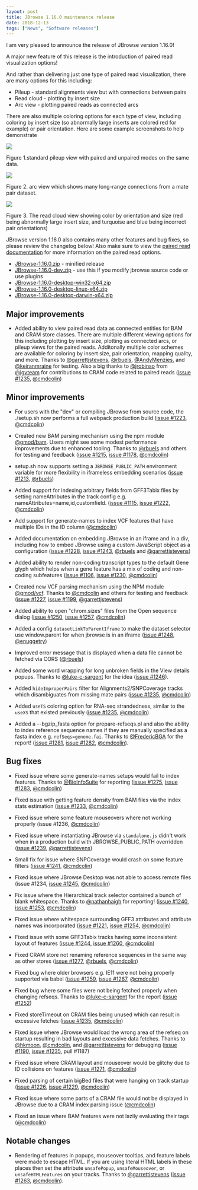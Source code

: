 ```yaml
---
layout: post
title: JBrowse 1.16.0 maintenance release
date: 2018-12-13
tags: ["News", "Software releases"]
---
```


I am very pleased to announce the release of JBrowse version 1.16.0!

A major new feature of this release is the introduction of paired read
visualization options!

And rather than delivering just one type of paired read visualization, there are
many options for this including:

- Pileup - standard alignments view but with connections between pairs
- Read cloud - plotting by insert size
- Arc view - plotting paired reads as connected arcs

There are also multiple coloring options for each type of view, including
coloring by insert size (so abnormally large inserts are colored red for
example) or pair orientation. Here are some example screenshots to help
demonstrate

![](/img/paired_reads.png)

Figure 1.standard pileup view with paired and unpaired modes on the same data.

![](/img/arc_view.png)

Figure 2. arc view which shows many long-range connections from a mate pair
dataset.

![](/img/read_cloud.png)

Figure 3. The read cloud view showing color by orientation and size (red being
abnormally large insert size, and turquoise and blue being incorrect pair
orientations)

JBrowse version 1.16.0 also contains many other features and bug fixes, so
please review the changelog below! Also make sure to view the
[paired read documentation](/docs/paired_reads.html) for more information on the
paired read options.

- [JBrowse-1.16.0.zip](https://github.com/GMOD/jbrowse/releases/download/1.16.0-release/JBrowse-1.16.0.zip) -
  minified release
- [JBrowse-1.16.0-dev.zip](https://github.com/GMOD/jbrowse/archive/1.16.0-release.zip) -
  use this if you modify jbrowse source code or use plugins
- [JBrowse-1.16.0-desktop-win32-x64.zip](https://github.com/GMOD/jbrowse/releases/download/1.16.0-release/JBrowse-1.16.0-desktop-win32-x64.zip)
- [JBrowse-1.16.0-desktop-linux-x64.zip](https://github.com/GMOD/jbrowse/releases/download/1.16.0-release/JBrowse-1.16.0-desktop-linux-x64.zip)
- [JBrowse-1.16.0-desktop-darwin-x64.zip](https://github.com/GMOD/jbrowse/releases/download/1.16.0-release/JBrowse-1.16.0-desktop-darwin-x64.zip)

## Major improvements

- Added ability to view paired read data as connected entities for BAM and CRAM
  store classes. There are multiple different viewing options for this including
  plotting by insert size, plotting as connected arcs, or pileup views for the
  paired reads. Additonally multiple color schemes are available for coloring by
  insert size, pair orientation, mapping quality, and more. Thanks to
  <a href="https://github.com/garrettjstevens">@garrettjstevens</a>,
  <a href="https://github.com/rbuels">@rbuels</a>,
  <a href="https://github.com/AndyMenzies">@AndyMenzies</a>, and
  <a href="https://github.com/keiranmraine">@keiranmraine</a> for testing. Also
  a big thanks to <a href="https://github.com/jrobinso">@jrobinso</a> from
  <a href="https://github.com/igvteam">@igvteam</a> for contributions to CRAM
  code related to paired reads
  (<a href="https://github.com/gmod/jbrowse/pull/1235">issue #1235</a>,
  <a href="https://github.com/cmdcolin">@cmdcolin</a>)

## Minor improvements

- For users with the "dev" or compiling JBrowse from source code, the ./setup.sh
  now performs a full webpack production build
  (<a href="https://github.com/gmod/jbrowse/pull/1223">issue #1223</a>,
  <a href="https://github.com/cmdcolin">@cmdcolin</a>)

- Created new BAM parsing mechanism using the npm module
  [@gmod/bam](https://www.npmjs.com/package/@gmod/bam). Users might see some
  modest performance improvements due to enhanced tooling. Thanks to
  <a href="https://github.com/rbuels">@rbuels</a> and others for testing and
  feedback (<a href="https://github.com/gmod/jbrowse/pull/1215">issue #1215</a>,
  <a href="https://github.com/gmod/jbrowse/issues/1178">issue #1178</a>,
  <a href="https://github.com/cmdcolin">@cmdcolin</a>)

- setup.sh now supports setting a `JBROWSE_PUBLIC_PATH` environment variable for
  more flexibility in iframeless embedding scenarios
  (<a href="https://github.com/gmod/jbrowse/issues/1213">issue #1213</a>,
  <a href="https://github.com/rbuels">@rbuels</a>)

- Added support for indexing arbitrary fields from GFF3Tabix files by setting
  nameAttributes in the track config e.g. nameAttributes=name,id,customfield.
  (<a href="https://github.com/gmod/jbrowse/issues/1115">issue #1115</a>,
  <a href="https://github.com/gmod/jbrowse/pull/1222">issue #1222</a>,
  <a href="https://github.com/cmdcolin">@cmdcolin</a>)

- Add support for generate-names to index VCF features that have multiple IDs in
  the ID column (<a href="https://github.com/cmdcolin">@cmdcolin</a>)

- Added documentation on embedding JBrowse in an iframe and in a div, including
  how to embed JBrowse using a custom JavaScript object as a configuration
  (<a href="https://github.com/gmod/jbrowse/pull/1228">issue #1228</a>,
  <a href="https://github.com/gmod/jbrowse/pull/1243">issue #1243</a>,
  <a href="https://github.com/rbuels">@rbuels</a> and
  <a href="https://github.com/garrettjstevens">@garrettjstevens</a>)

- Added ability to render non-coding transcript types to the default Gene glyph
  which helps when a gene feature has a mix of coding and non-coding subfeatures
  (<a href="https://github.com/gmod/jbrowse/issues/1106">issue #1106</a>,
  <a href="https://github.com/gmod/jbrowse/pull/1230">issue #1230</a>,
  <a href="https://github.com/cmdcolin">@cmdcolin</a>)

- Created new VCF parsing mechanism using the NPM module
  [@gmod/vcf](https://www.npmjs.com/package/@gmod/vcf). Thanks to
  <a href="https://github.com/cmdcolin">@cmdcolin</a> and others for testing and
  feedback (<a href="https://github.com/gmod/jbrowse/pull/1227">issue #1227</a>,
  <a href="https://github.com/gmod/jbrowse/issues/1199">issue #1199</a>,
  <a href="https://github.com/garrettjstevens">@garrettjstevens</a>)

- Added ability to open "chrom.sizes" files from the Open sequence dialog
  (<a href="https://github.com/gmod/jbrowse/issues/1250">issue #1250</a>,
  <a href="https://github.com/gmod/jbrowse/pull/1257">issue #1257</a>,
  <a href="https://github.com/cmdcolin">@cmdcolin</a>)

- Added a config `datasetLinkToParentIframe` to make the dataset selector use
  window.parent for when jbrowse is in an iframe
  (<a href="https://github.com/gmod/jbrowse/pull/1248">issue #1248</a>,
  <a href="https://github.com/enuggetry">@enuggetry</a>)

- Improved error message that is displayed when a data file cannot be fetched
  via CORS (<a href="https://github.com/rbuels">@rbuels</a>)

- Added some word wrapping for long unbroken fields in the View details popups.
  Thanks to <a href="https://github.com/luke-c-sargent">@luke-c-sargent</a> for
  the idea (<a href="https://github.com/gmod/jbrowse/issues/1246">issue
  #1246</a>).

- Added `hideImproperPairs` filter for Alignments2/SNPCoverage tracks which
  disambiguates from missing mate pairs
  (<a href="https://github.com/gmod/jbrowse/pull/1235">issue #1235</a>,
  <a href="https://github.com/cmdcolin">@cmdcolin</a>)

- Added `useTS` coloring option for RNA-seq strandedness, similar to the `useXS`
  that existed previously
  (<a href="https://github.com/gmod/jbrowse/pull/1235">issue #1235</a>,
  <a href="https://github.com/cmdcolin">@cmdcolin</a>)

- Added a --bgzip_fasta option for prepare-refseqs.pl and also the ability to
  index reference sequence names if they are manually specified as a fasta index
  e.g. `refSeqs=genome.fai`. Thanks to
  <a href="https://github.com/FredericBGA">@FredericBGA</a> for the report!
  (<a href="https://github.com/gmod/jbrowse/issues/1281">issue #1281</a>,
  <a href="https://github.com/gmod/jbrowse/pull/1282">issue #1282</a>,
  <a href="https://github.com/cmdcolin">@cmdcolin</a>).

## Bug fixes

- Fixed issue where some generate-names setups would fail to index features.
  Thanks to <a href="https://github.com/BioInfoSuite">@BioInfoSuite</a> for
  reporting (<a href="https://github.com/gmod/jbrowse/issues/1275">issue
  #1275</a>, <a href="https://github.com/gmod/jbrowse/pull/1283">issue
  #1283</a>, <a href="https://github.com/cmdcolin">@cmdcolin</a>)

- Fixed issue with getting feature density from BAM files via the index stats
  estimation (<a href="https://github.com/gmod/jbrowse/issues/1233">issue
  #1233</a>, <a href="https://github.com/cmdcolin">@cmdcolin</a>)

- Fixed issue where some feature mouseovers where not working properly (issue
  #1236, <a href="https://github.com/cmdcolin">@cmdcolin</a>)

- Fixed issue where instantiating JBrowse via `standalone.js` didn't work when
  in a production build with JBROWSE_PUBLIC_PATH overridden
  (<a href="https://github.com/gmod/jbrowse/issues/1239">issue #1239</a>,
  <a href="https://github.com/garrettjstevens">@garrettjstevens</a>)

- Small fix for issue where SNPCoverage would crash on some feature filters
  (<a href="https://github.com/gmod/jbrowse/issues/1241">issue #1241</a>,
  <a href="https://github.com/cmdcolin">@cmdcolin</a>)

- Fixed issue where JBrowse Desktop was not able to access remote files (issue
  #1234, <a href="https://github.com/gmod/jbrowse/pull/1245">issue #1245</a>,
  <a href="https://github.com/cmdcolin">@cmdcolin</a>)

- Fix issue where the Hierarchical track selector contained a bunch of blank
  whitespace. Thanks to
  <a href="https://github.com/nathanhaigh">@nathanhaigh</a> for reporting!
  (<a href="https://github.com/gmod/jbrowse/issues/1240">issue #1240</a>,
  <a href="https://github.com/gmod/jbrowse/pull/1253">issue #1253</a>,
  <a href="https://github.com/cmdcolin">@cmdcolin</a>)

- Fixed issue where whitespace surrounding GFF3 attributes and attribute names
  was incorporated (<a href="https://github.com/gmod/jbrowse/issues/1221">issue
  #1221</a>, <a href="https://github.com/gmod/jbrowse/pull/1254">issue
  #1254</a>, <a href="https://github.com/cmdcolin">@cmdcolin</a>)

- Fixed issue with some GFF3Tabix tracks having some inconsistent layout of
  features (<a href="https://github.com/gmod/jbrowse/issues/1244">issue
  #1244</a>, <a href="https://github.com/gmod/jbrowse/pull/1260">issue
  #1260</a>, <a href="https://github.com/cmdcolin">@cmdcolin</a>)

- Fixed CRAM store not renaming reference sequences in the same way as other
  stores (<a href="https://github.com/gmod/jbrowse/pull/1277">issue #1277</a>,
  <a href="https://github.com/rbuels">@rbuels</a>,
  <a href="https://github.com/cmdcolin">@cmdcolin</a>)

- Fixed bug where older browsers e.g. IE11 were not being properly supported via
  babel (<a href="https://github.com/gmod/jbrowse/issues/1259">issue #1259</a>,
  <a href="https://github.com/gmod/jbrowse/pull/1267">issue #1267</a>,
  <a href="https://github.com/cmdcolin">@cmdcolin</a>)

- Fixed bug where some files were not being fetched properly when changing
  refseqs. Thanks to
  <a href="https://github.com/luke-c-sargent">@luke-c-sargent</a> for the report
  (<a href="https://github.com/gmod/jbrowse/issues/1252">issue #1252</a>)

- Fixed storeTimeout on CRAM files being unused which can result in excessive
  fetches (<a href="https://github.com/gmod/jbrowse/pull/1235">issue #1235</a>,
  <a href="https://github.com/cmdcolin">@cmdcolin</a>)

- Fixed issue where JBrowse would load the wrong area of the refseq on startup
  resulting in bad layouts and excessive data fetches. Thanks to
  <a href="https://github.com/hkmoon">@hkmoon</a>,
  <a href="https://github.com/cmdcolin">@cmdcolin</a>, and
  <a href="https://github.com/garrettjstevens">@garrettjstevens</a> for
  debugging (<a href="https://github.com/gmod/jbrowse/issues/1190">issue
  #1190</a>, <a href="https://github.com/gmod/jbrowse/pull/1235">issue
  #1235</a>, pull #1187)

- Fixed issue where CRAM layout and mouseover would be glitchy due to ID
  collisions on features
  (<a href="https://github.com/gmod/jbrowse/issues/1271">issue #1271</a>,
  <a href="https://github.com/cmdcolin">@cmdcolin</a>)

- Fixed parsing of certain bigBed files that were hanging on track startup
  (<a href="https://github.com/gmod/jbrowse/issues/1226">issue #1226</a>,
  <a href="https://github.com/gmod/jbrowse/pull/1229">issue #1229</a>,
  <a href="https://github.com/cmdcolin">@cmdcolin</a>)

- Fixed issue where some parts of a CRAM file would not be displayed in JBrowse
  due to a CRAM index parsing issue
  (<a href="https://github.com/cmdcolin">@cmdcolin</a>)

- Fixed an issue where BAM features were not lazily evaluating their tags
  (<a href="https://github.com/cmdcolin">@cmdcolin</a>)

## Notable changes

- Rendering of features in popups, mouseover tooltips, and feature labels were
  made to escape HTML. If you are using literal HTML labels in these places then
  set the attribute `unsafePopup`, `unsafeMouseover`, or `unsafeHTMLFeatures` on
  your tracks. Thanks to
  <a href="https://github.com/garrettjstevens">@garrettjstevens</a>
  (<a href="https://github.com/gmod/jbrowse/pull/1263">issue #1263</a>,
  <a href="https://github.com/cmdcolin">@cmdcolin</a>).
